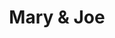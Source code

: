 ---
title: "Mary & Joe"
url: /ciudad-autonoma-de-buenos-aires/mary-und-joe-avenida-santa-fe-2/
shop: Schuhe
---